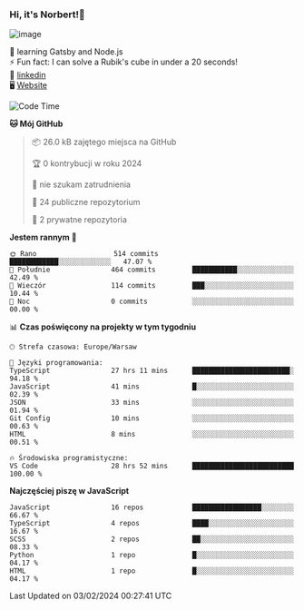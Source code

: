 ### Hi, it's Norbert!👋

![image](https://i.imgur.com/y3Fbv48.png)


🧠 learning Gatsby and Node.js <br>
⚡ Fun fact: I can solve a Rubik's cube in under a 20 seconds! <br>
👔 [linkedin](https://www.linkedin.com/in/norbert-%C5%82uszkiewicz-75b0891b3/) <br>
🖥 [Website](https://norbertluszkiewicz.pl/)<br>


<!--START_SECTION:waka-->
![Code Time](http://img.shields.io/badge/Code%20Time-2%2C092%20hrs%207%20mins-blue)

**🐱 Mój GitHub** 

> 📦 26.0 kB zajętego miejsca na GitHub 
 > 
> 🏆 0 kontrybucji w roku 2024
 > 
> 🚫 nie szukam zatrudnienia
 > 
> 📜 24 publiczne repozytorium 
 > 
> 🔑 2 prywatne repozytoria 
 > 
**Jestem rannym 🐤** 

```text
🌞 Rano                   514 commits         ████████████░░░░░░░░░░░░░   47.07 % 
🌆 Południe               464 commits         ███████████░░░░░░░░░░░░░░   42.49 % 
🌃 Wieczór                114 commits         ███░░░░░░░░░░░░░░░░░░░░░░   10.44 % 
🌙 Noc                    0 commits           ░░░░░░░░░░░░░░░░░░░░░░░░░   00.00 % 
```


📊 **Czas poświęcony na projekty w tym tygodniu** 

```text
🕑︎ Strefa czasowa: Europe/Warsaw

💬 Języki programowania: 
TypeScript               27 hrs 11 mins      ████████████████████████░   94.18 % 
JavaScript               41 mins             █░░░░░░░░░░░░░░░░░░░░░░░░   02.39 % 
JSON                     33 mins             ░░░░░░░░░░░░░░░░░░░░░░░░░   01.94 % 
Git Config               10 mins             ░░░░░░░░░░░░░░░░░░░░░░░░░   00.63 % 
HTML                     8 mins              ░░░░░░░░░░░░░░░░░░░░░░░░░   00.51 % 

🔥 Środowiska programistyczne: 
VS Code                  28 hrs 52 mins      █████████████████████████   100.00 % 
```

**Najczęściej piszę w JavaScript** 

```text
JavaScript               16 repos            █████████████████░░░░░░░░   66.67 % 
TypeScript               4 repos             ████░░░░░░░░░░░░░░░░░░░░░   16.67 % 
SCSS                     2 repos             ██░░░░░░░░░░░░░░░░░░░░░░░   08.33 % 
Python                   1 repo              █░░░░░░░░░░░░░░░░░░░░░░░░   04.17 % 
HTML                     1 repo              █░░░░░░░░░░░░░░░░░░░░░░░░   04.17 % 
```




 Last Updated on 03/02/2024 00:27:41 UTC
<!--END_SECTION:waka-->
